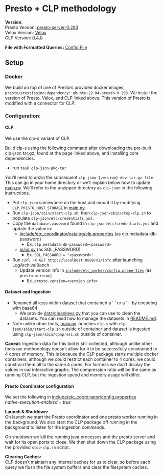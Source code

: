 # Presto + CLP methodology

**Version:**   
Presto Version: [presto-server-0.293](https://github.com/anlowee/presto/tree/faae543ae318f0289f5d0b537c5724e1b085a2fc)  
Velox Version: [Velox](https://github.com/anlowee/velox/tree/5a55969d5fd21bb4bcb53645b832344ff6bbd634)  
CLP Version: [0.4.0](https://github.com/y-scope/clp/releases/tag/v0.4.0)

**File with Formatted Queries:** [Config File](/assets/clp_presto/config.yaml)

## Setup

### Docker  
We build on top of one of Presto’s provided docker images, `presto/prestissimo-dependency: ubuntu-22.04-presto-0.293`. We install the version of Presto, Velox, and CLP linked above. This version of Presto is modified with a connector for CLP. 

### Configuration:

#### CLP  
We use the clp-s variant of CLP.

Build clp-s using the following command after downloading the pre-built clp-json tar.gz, found at the page linked above, and installing core dependencies.  
- run `task clp-json-pkg-tar`
   
You’ll need to unzip the subsequent `clp-json-{version}-dev.tar.gz file`. This can go in your home directory or we’ll explain below how to update [main.py](/assets/clp_presto/main.py). We’ll refer to the unzipped directory as `clp-json` in the following instructions.

* Put `clp-json` somewhere on the host and mount it by modifying  `CLP_PRESTO_HOST_STORAGE` in [main.py](/assets/clp_presto/main.py)  
* Run `clp-json/sbin/start-clp.sh`, then `clp-json/sbin/stop-clp.sh` to populate `clp-json/etc/credentials.yml`.  
* Copy the `database.password` found in `clp-json/etc/credentials.yml` and update the value in:  
  * [include/etc_coordinator/catalog/clp.properties](/assets/clp_presto/include/etc_coordinator/catalog/clp.properties) (as clp.metadata-db-password)  
    * Ex. `clp.metadata-db-password=<password>`  
  * [main.py](/assets/clp_presto/main.py) (as SQL_PASSWORD)  
    * Ex. `SQL_PASSWORD = "<password>"`  
* Run `curl -X GET http://localhost:8080/v1/info` after launching LogArchivalBench  
  * Update version info in [`include/etc_worker/config.properties`](/assets/clp_presto/include/etc_worker/config.properties) (as `presto.version`)  
    * Ex. `presto.version=<version info>`

#### Dataset and Ingestion

* Renamed all keys within dataset that contained a ' ' or a '-' by encoding with base64  
  * We provide [data/cleankeys.py](/data/cleankeys.py) that you can use to clean the datasets. You can read how to manage the datasets in [README.md](/README.md). 
* Note unlike other tools, [main.py](/assets/clp_presto/main.py) launches `clp-s` with `clp-json/sbin/start-clp.sh` outside of container and dataset is ingested using `clp-json/sbin/compress.sh` outside of container.

**Caveat**: Ingestion data for this tool is still collected, although unlike other tools our methodology doesn’t allow for it to be successfully constrained to 4 cores of memory. This is because the CLP package starts multiple docker containers, although we could restrict each container to 4 cores, we could constrain them all to the same 4 cores. For fairness we don’t display the values in our interactive graphs. The compression ratio will be the same as running CLP, but the ingestion speed and memory usage will differ.

#### Presto Coordinator configuration

We set the following in [include/etc_coordinator/config.properties](/assets/clp_presto/include/etc_coordinator/config.properties)  
*native-execution-enabled \= true*

**Launch & Shutdown:**  
On launch we start the Presto coordinator and one presto worker running in the background. We also start the CLP package off running in the background to listen for the ingestion commands.

On shutdown we kill the running java processes and the presto server and wait for its open ports to close. We then shut down the CLP package using the provided `stop-clp.sh` script. 

**Clearing Caches:**  
CLP doesn’t maintain any internal caches for us to clear, so before each query we flush the file system buffers and clear the filesystem caches. 